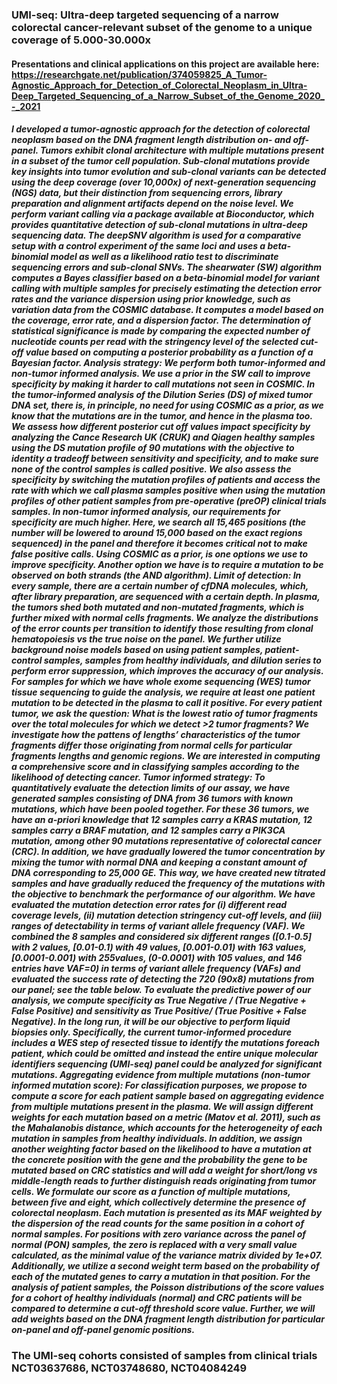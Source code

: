 ### UMI-seq: Ultra-deep targeted sequencing of a narrow colorectal cancer-relevant subset of the genome to a unique coverage of 5.000-30.000x

#### Presentations and clinical applications on this project are available here: https://researchgate.net/publication/374059825_A_Tumor-Agnostic_Approach_for_Detection_of_Colorectal_Neoplasm_in_Ultra-Deep_Targeted_Sequencing_of_a_Narrow_Subset_of_the_Genome_2020_-_2021

##### I developed a tumor-agnostic approach for the detection of colorectal neoplasm based on the DNA fragment length distribution on- and off-panel. Tumors exhibit clonal architecture with multiple mutations present in a subset of the tumor cell population. Sub-clonal mutations provide key insights into tumor evolution and sub-clonal variants can be detected using the deep coverage (over 10,000x) of next-generation sequencing (NGS) data, but their distinction from sequencing errors, library preparation and alignment artifacts depend on the noise level. We perform variant calling via a package available at Bioconductor, which provides quantitative detection of sub-clonal mutations in ultra-deep sequencing data. The deepSNV algorithm is used for a comparative setup with a control experiment of the same loci and uses a beta-binomial model as well as a likelihood ratio test to discriminate sequencing errors and sub-clonal SNVs. The shearwater (SW) algorithm computes a Bayes classifier based on a beta-binomial model for variant calling with multiple samples for precisely estimating the detection error rates and the variance dispersion using prior knowledge, such as variation data from the COSMIC database. It computes a model based on the coverage, error rate, and a dispersion factor. The determination of statistical significance is made by comparing the expected number of nucleotide counts per read with the stringency level of the selected cut-off value based on computing a posterior probability as a function of a Bayesian factor. Analysis strategy: We perform both tumor-informed and non-tumor informed analysis. We use a prior in the SW call to improve specificity by making it harder to call mutations not seen in COSMIC. In the tumor-informed analysis of the Dilution Series (DS) of mixed tumor DNA set, there is, in principle, no need for using COSMIC as a prior, as we know that the mutations are in the tumor, and hence in the plasma too. We assess how different posterior cut off values impact specificity by analyzing the Cance Research UK (CRUK) and Qiagen healthy samples using the DS mutation profile of 90 mutations with the objective to identity a tradeoff between sensitivity and specificity, and to make sure none of the control samples is called positive. We also assess the specificity by switching the mutation profiles of patients and access the rate with which we call plasma samples positive when using the mutation profiles of other patient samples from pre-operative (preOP) clinical trials samples. In non-tumor informed analysis, our requirements for specificity are much higher. Here, we search all 15,465 positions (the number will be lowered to around 15,000 based on the exact regions sequenced) in the panel and therefore it becomes critical not to make false positive calls. Using COSMIC as a prior, is one options we use to improve specificity. Another option we have is to require a mutation to be observed on both strands (the AND algorithm). Limit of detection: In every sample, there are a certain number of cfDNA molecules, which, after library preparation, are sequenced with a certain depth. In plasma, the tumors shed both mutated and non-mutated fragments, which is further mixed with normal cells fragments. We analyze the distributions of the error counts per transition to identify those resulting from clonal hematopoiesis vs the true noise on the panel. We further utilize background noise models based on using patient samples, patient-control samples, samples from healthy individuals, and dilution series to perform error suppression, which improves the accuracy of our analysis. For samples for which we have whole exome sequencing (WES) tumor tissue sequencing to guide the analysis, we require at least one patient mutation to be detected in the plasma to call it positive. For every patient tumor, we ask the question: What is the lowest ratio of tumor fragments over the total molecules for which we detect >2 tumor fragments? We investigate how the pattens of lengths’ characteristics of the tumor fragments differ those originating from normal cells for particular fragments lengths and genomic regions. We are interested in computing a comprehensive score and in classifying samples according to the likelihood of detecting cancer. Tumor informed strategy: To quantitatively evaluate the detection limits of our assay, we have generated samples consisting of DNA from 36 tumors with known mutations, which have been pooled together. For these 36 tumors, we have an a-priori knowledge that 12 samples carry a KRAS mutation, 12 samples carry a BRAF mutation, and 12 samples carry a PIK3CA mutation, among other 90 mutations representative of colorectal cancer (CRC). In addition, we have gradually lowered the tumor concentration by mixing the tumor with normal DNA and keeping a constant amount of DNA corresponding to 25,000 GE. This way, we have created new titrated samples and have gradually reduced the frequency of the mutations with the objective to benchmark the performance of our algorithm. We have evaluated the mutation detection error rates for (i) different read coverage levels, (ii) mutation detection stringency cut-off levels, and (iii) ranges of detectability in terms of variant allele frequency (VAF). We combined the 8 samples and considered six different ranges ([0.1-0.5] with 2 values, [0.01-0.1) with 49 values, [0.001-0.01) with 163 values, [0.0001-0.001) with 255values, (0-0.0001) with 105 values, and 146 entries have VAF=0) in terms of variant allele frequency (VAFs) and evaluated the success rate of detecting the 720 (90x8) mutations from our panel; see the table below. To evaluate the predictive power of our analysis, we compute specificity as True Negative / (True Negative + False Positive) and sensitivity as True Positive/ (True Positive + False Negative). In the long run, it will be our objective to perform liquid biopsies only. Specifically, the current tumor-informed procedure includes a WES step of resected tissue to identify the mutations foreach patient, which could be omitted and instead the entire unique molecular identifiers sequencing (UMI-seq) panel could be analyzed for significant mutations. Aggregating evidence from multiple mutations (non-tumor informed mutation score): For classification purposes, we propose to compute a score for each patient sample based on aggregating evidence from multiple mutations present in the plasma. We will assign different weights for each mutation based on a metric (Matov et al. 2011), such as the Mahalanobis distance, which accounts for the heterogeneity of each mutation in samples from healthy individuals. In addition, we assign another weighting factor based on the likelihood to have a mutation at the concrete position with the gene and the probability the gene to be mutated based on CRC statistics and will add a weight for short/long vs middle-length reads to further distinguish reads originating from tumor cells. We formulate our score as a function of multiple mutations, between five and eight, which collectively determine the presence of colorectal neoplasm. Each mutation is presented as its MAF weighted by the dispersion of the read counts for the same position in a cohort of normal samples. For positions with zero variance across the panel of normal (PON) samples, the zero is replaced with a very small value calculated, as the minimal value of the variance matrix divided by 1e+07. Additionally, we utilize a second weight term based on the probability of each of the mutated genes to carry a mutation in that position. For the analysis of patient samples, the Poisson distributions of the score values for a cohort of healthy individuals (normal) and CRC patients will be compared to determine a cut-off threshold score value. Further, we will add weights based on the DNA fragment length distribution for particular on-panel and off-panel genomic positions.

### The UMI-seq cohorts consisted of samples from clinical trials NCT03637686, NCT03748680, NCT04084249


